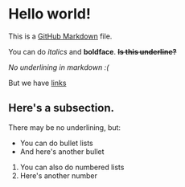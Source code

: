 # Hello world!

This is a [GitHub Markdown](https://guides.github.com/features/mastering-markdown/) file.

You can do *italics* and **boldface**. ~~__Is this underline?__~~

*No underlining in markdown :(*

But we have [links](https://i.imgur.com/yChNWkg.png)

## Here's a subsection.

There may be no underlining, but:

* You can do bullet lists
* And here's another bullet

1. You can also do numbered lists
1. Here's another number
